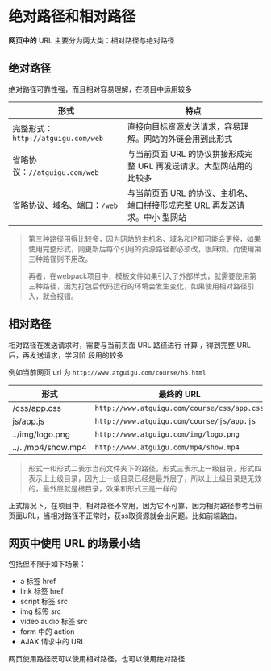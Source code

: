 # 绝对路径和相对路径

**网页中的** URL 主要分为两大类：相对路径与绝对路径 

## 绝对路径

绝对路径可靠性强，而且相对容易理解，在项目中运用较多

| 形式                             | 特点                                                         |
| -------------------------------- | ------------------------------------------------------------ |
| 完整形式：`http://atguigu.com/web` | 直接向目标资源发送请求，容易理解。网站的外链会用到此形式     |
| 省略协议：`//atguigu.com/web`      | 与当前页面 URL 的协议拼接形成完整 URL 再发送请求。大型网站用的比较多 |
| 省略协议、域名、端口：`/web`       | 与当前页面 URL 的协议、主机名、端口拼接形成完整 URL 再发送请求。中小 型网站 |

> 第三种路径用得比较多，因为网站的主机名、域名和IP都可能会更换，如果使用完整形式，则更新后每个引用的资源路径都必须改，很麻烦。而使用第三种路径则不用改。
>
> 再者，在webpack项目中，模板文件如果引入了外部样式，就需要使用第三种路径，因为打包后代码运行的环境会发生变化，如果使用相对路径引入，就会报错。

## 相对路径

相对路径在发送请求时，需要与当前页面 URL 路径进行 计算 ，得到完整 URL 后，再发送请求，学习阶 段用的较多

例如当前网页 url 为 `http://www.atguigu.com/course/h5.html`

| 形式               | 最终的 URL                                |
| ------------------ | ----------------------------------------- |
| /css/app.css       | `http://www.atguigu.com/course/css/app.css` |
| js/app.js          | `http://www.atguigu.com/course/js/app.js`   |
| ../img/logo.png    | `http://www.atguigu.com/img/logo.png`       |
| ../../mp4/show.mp4 | `http://www.atguigu.com/mp4/show.mp4`       |

> 形式一和形式二表示当前文件夹下的路径，形式三表示上一级目录，形式四表示上上级目录，因为上一级目录已经是最外层了，所以上上级目录是无效的，最外层就是根目录，效果和形式三是一样的 

正式情况下，在项目中，相对路径不常用，因为它不可靠，因为相对路径参考当前页面URL，当相对路径不正常时，获ss取资源就会出问题。比如前端路由。

##  网页中使用 URL 的场景小结

包括但不限于如下场景： 

- a 标签 href 
- link 标签 href 
- script 标签 src 
- img 标签 src 
- video audio 标签 src 
- form 中的 action 
- AJAX 请求中的 URL

网页使用路径既可以使用相对路径，也可以使用绝对路径